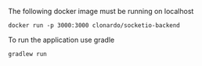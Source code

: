 The following docker image must be running on localhost

```docker run -p 3000:3000 clonardo/socketio-backend```

To run the application use gradle 

```gradlew run```